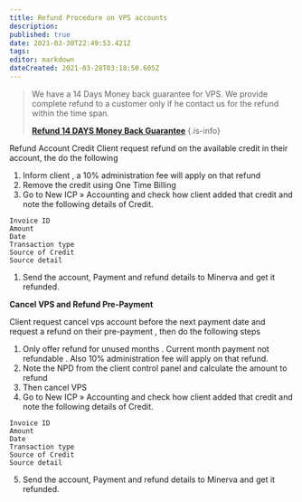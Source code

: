```yaml
---
title: Refund Procedure on VPS accounts
description: 
published: true
date: 2021-03-30T22:49:53.421Z
tags: 
editor: markdown
dateCreated: 2021-03-28T03:18:50.605Z
---
```


> We have a 14 Days Money back guarantee for VPS. We provide complete refund to a customer only if he contact us for the refund within the time span.
> 
>  **[Refund 14 DAYS Money Back Guarantee](/AccountingProcedure/AccountingProcedure/CancellationProcedures/ColossusCloudAccountcancellation)**
{.is-info}

Refund Account Credit
Client request refund on the available credit in their account, the do the following

1. Inform client , a 10% administration fee will apply on that refund
1. Remove the credit using One Time Billing
1. Go to New ICP » Accounting and check how client added that credit and note the following details of Credit.

```
Invoice ID
Amount
Date
Transaction type
Source of Credit
Source detail
```

1. Send the account, Payment and refund details to Minerva and get it refunded.

**Cancel VPS and Refund Pre-Payment**

Client request cancel vps account before the next payment date and request a refund on their pre-payment , then do the following steps

1. Only offer refund for unused months . Current month payment not refundable . Also 10% administration fee will apply on that refund.
1. Note the NPD from the client control panel and calculate the amount to refund
1. Then cancel VPS
1. Go to New ICP » Accounting and check how client added that credit and note the following details of Credit.
```
Invoice ID
Amount
Date
Transaction type
Source of Credit
Source detail
```
5. Send the account, Payment and refund details to Minerva and get it refunded.